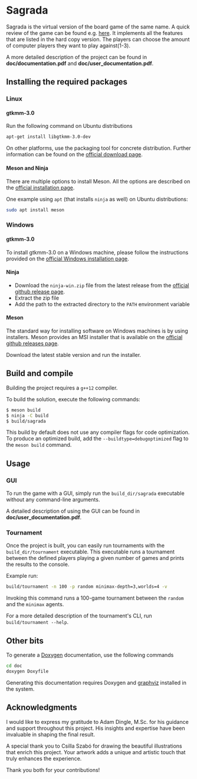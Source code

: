 # Sagrada

Sagrada is the virtual version of the board game of the same name. A quick review of the game can be found e.g. [here](https://boardgamegeek.com/boardgame/199561/sagrada).
It implements all the features that are listed in the hard copy version. The players can choose the amount of computer players they want to play against(1-3).

A more detailed description of the project can be found in **doc/documentation.pdf** and **doc/user_documentation.pdf**.

## Installing the required packages

### Linux

#### gtkmm-3.0

Run the following command on Ubuntu distributions

```sh
apt-get install libgtkmm-3.0-dev
```

On other platforms, use the packaging tool for concrete distribution. Further information can be found on the [official download page](https://gtkmm.org/en/download.html).

#### Meson and Ninja

There are multiple options to install Meson. All the options are described on the [official installation page](https://mesonbuild.com/Getting-meson.html).

One example using `apt` (that installs `ninja` as well) on Ubuntu distributions:

```sh
sudo apt install meson
```

### Windows

#### gtkmm-3.0

To install gtkmm-3.0 on a Windows machine, please follow the instructions provided on the [official Windows installation page](https://wiki.gnome.org/Projects/gtkmm/MSWindows).

#### Ninja

- Download the `ninja-win.zip` file from the latest release from the [official github release page](https://github.com/ninja-build/ninja/releases).
- Extract the zip file
- Add the path to the extracted directory to the `PATH` environment variable

#### Meson

The standard way for installing software on Windows machines is by using installers. Meson provides an MSI installer that is available
on the [official github releases page](https://github.com/mesonbuild/meson/releases).

Download the latest stable version and run the installer.

## Build and compile

Building the project requires a `g++12` compiler.

To build the solution, execute the following commands:

```sh
$ meson build
$ ninja -C build
$ build/sagrada
```

This build by default does not use any compiler flags for code optimization. To produce an optimized build, add the `--buildtype=debugoptimized` flag to the `meson build` command.

## Usage

### GUI

To run the game with a GUI, simply run the `build_dir/sagrada` executable without any command-line arguments.

A detailed description of using the GUI can be found in **doc/user_documentation.pdf**.

### Tournament

Once the project is built, you can easily run tournaments with the `build_dir/tournament` executable. This executable
runs a tournament between the defined players playing a given number of games and prints the results to the console.

Example run:

```sh
build/tournament -n 100 -p random minimax-depth=3,worlds=4 -v
```

Invoking this command runs a 100-game tournament between the `random` and the `minimax` agents.

For a more detailed description of the tournament's CLI, run `build/tournament --help`.

## Other bits

To generate a [Doxygen](https://www.doxygen.nl/) documentation, use the following commands

```sh
cd doc
doxygen Doxyfile
```

Generating this documentation requires Doxygen and [graphviz](https://graphviz.org/) installed in the system.

## Acknowledgments

I would like to express my gratitude to Adam Dingle, M.Sc. for his guidance and support throughout this project. His insights and expertise have been invaluable in shaping the final result.

A special thank you to Csilla Szabó for drawing the beautiful illustrations that enrich this project. Your artwork adds a unique and artistic touch that truly enhances the experience.

Thank you both for your contributions!
